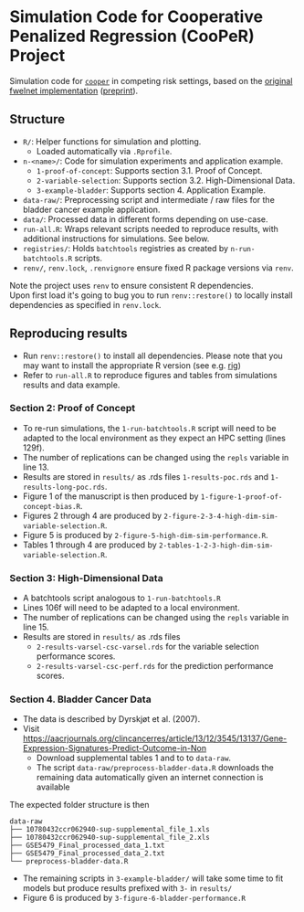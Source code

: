 # Simulation Code for Cooperative Penalized Regression (CooPeR) Project

Simulation code for [`cooper`](https://github.com/jemus42/cooper) in competing
risk settings, based on the [original fwelnet implementation](https://github.com/kjytay/fwelnet/)
([preprint](https://arxiv.org/pdf/2006.01395.pdf)).

## Structure

- `R/`: Helper functions for simulation and plotting. 
   - Loaded automatically via `.Rprofile`.
- `n-<name>/`: Code for simulation experiments and application example.
   - `1-proof-of-concept`: Supports section 3.1. Proof of Concept.
   - `2-variable-selection`: Supports section 3.2. High-Dimensional Data.
   - `3-example-bladder`: Supports section 4. Application Example.
- `data-raw/`: Preprocessing script and intermediate / raw files for the bladder cancer example application.
- `data/`: Processed data in different forms depending on use-case.
- `run-all.R`: Wraps relevant scripts needed to reproduce results, with additional instructions for simulations. See below.
- `registries/`: Holds `batchtools` registries as created by `n-run-batchtools.R` scripts.
- `renv/`, `renv.lock`, `.renvignore` ensure fixed R package versions via `renv`.

Note the project uses `renv` to ensure consistent R dependencies.  
Upon first load it's going to bug you to run `renv::restore()` to locally 
install dependencies as specified in `renv.lock`.

## Reproducing results 

- Run `renv::restore()` to install all dependencies.
   Please note that you may want to install the appropriate R version (see e.g. [rig](https://github.com/r-lib/rig))
- Refer to `run-all.R` to reproduce figures and tables from simulations results and data example.

### Section 2: Proof of Concept

- To re-run simulations, the `1-run-batchtools.R` script will need to be adapted to the local
environment as they expect an HPC setting (lines 129f).
- The number of replications can be changed using the `repls` variable in line 13.
- Results are stored in `results/` as .rds files `1-results-poc.rds` and `1-results-long-poc.rds`.
- Figure 1 of the manuscript is then produced by `1-figure-1-proof-of-concept-bias.R`.
- Figures 2 through 4 are produced by `2-figure-2-3-4-high-dim-sim-variable-selection.R`.
- Figure 5 is produced by `2-figure-5-high-dim-sim-performance.R`.
- Tables 1 through 4 are produced by `2-tables-1-2-3-high-dim-sim-variable-selection.R`.

### Section 3: High-Dimensional Data

- A batchtools script analogous to `1-run-batchtools.R`
- Lines 106f will need to be adapted to a local environment.
- The number of replications can be changed using the `repls` variable in line 15.
- Results are stored in `results/` as .rds files
   - `2-results-varsel-csc-varsel.rds` for the variable selection performance scores.
   - `2-results-varsel-csc-perf.rds` for the prediction performance scores.


### Section 4. Bladder Cancer Data

- The data is described by Dyrskjøt et al. (2007).
- Visit https://aacrjournals.org/clincancerres/article/13/12/3545/13137/Gene-Expression-Signatures-Predict-Outcome-in-Non
   - Download supplemental tables 1 and to to `data-raw`.
   - The script `data-raw/preprocess-bladder-data.R` downloads the remaining data automatically given an internet connection is available

The expected folder structure is then

```
data-raw
├── 10780432ccr062940-sup-supplemental_file_1.xls
├── 10780432ccr062940-sup-supplemental_file_2.xls
├── GSE5479_Final_processed_data_1.txt
├── GSE5479_Final_processed_data_2.txt
└── preprocess-bladder-data.R
```

- The remaining scripts in `3-example-bladder/` will take some time to fit models but produce results prefixed with `3-` in `results/`
- Figure 6 is produced by `3-figure-6-bladder-performance.R`
